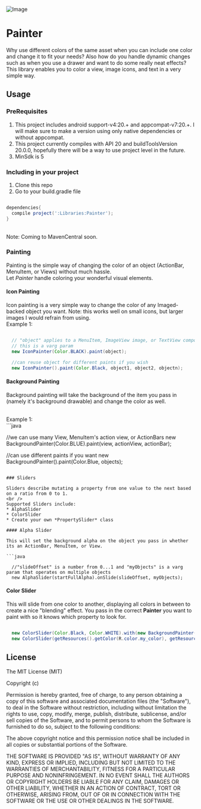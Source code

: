 ![Image](https://github.com/agrosner/Painter/blob/master/palette.jpg?raw=true)

Painter
=======

Why use different colors of the same asset when you can include one color and change it to fit your needs? Also how do you handle dynamic changes such as when you use a drawer and want to do some really neat effects? 
<br />
This library enables you to color a view, image icons, and text in a very simple way. 

## Usage

### PreRequisites

1. This project includes android support-v4:20.+ and appcompat-v7:20.+. I will make sure to make a version using only native dependencies or without appcompat. 
2. This project currently compiles with API 20 and buildToolsVersion 20.0.0, hopefully there will be a way to use project level in the future. 
3. MinSdk is 5

### Including in your project

1. Clone this repo
2. Go to your build.gradle file

```groovy

dependencies{
  compile project(':Libraries:Painter');
}

```
<br />
Note: Coming to MavenCentral soon.

### Painting 

Painting is the simple way of changing the color of an object (ActionBar, MenuItem, or Views) without much hassle. 
<br />
Let *Painter* handle coloring your wonderful visual elements.

#### Icon Painting

Icon painting is a very simple way to change the color of any Imaged-backed object you want. Note: this works well on small icons, but larger images I would refrain from using. 
<br />
Example 1:
<br />
```java

  // "object" applies to a MenuItem, ImageView image, or TextView compound drawable. 
  // this is a varg param
  new IconPainter(Color.BLACK).paint(object);

  //can reuse object for different paints if you wish
  new IconPainter().paint(Color.Black, object1, object2, objectn);
```

#### Background Painting

Background painting will take the background of the item you pass in (namely it's background drawable) and change the color as well.

<br />
Example 1:
<br />
```java

  //we can use many View, MenuItem's action view, or ActionBars
  new BackgroundPainter(Color.BLUE).paint(view, actionView, actionBar);
  
  //can use different paints if you want
  new BackgroundPainter().paint(Color.Blue, objects);

```

### Sliders

Sliders describe mutating a property from one value to the next based on a ratio from 0 to 1. 
<br />
Supported Sliders include:
* AlphaSlider
* ColorSlider
* Create your own *PropertySlider* class

#### Alpha Slider

This will set the background alpha on the object you pass in whether its an ActionBar, MenuItem, or View.

```java

  //"slideOffset" is a number from 0...1 and "myObjects" is a varg param that operates on multiple objects
  new AlphaSlider(startFullAlpha).onSlide(slideOffset, myObjects);

```

#### Color Slider

This will slide from one color to another, displaying all colors in between to create a nice "blending" effect. You pass in the correct **Painter** you want to paint with so it knows which property to look for.

```java

  new ColorSlider(Color.Black, Color.WHITE).with(new BackgroundPainter()).onSlide(slideOffset, object1, object2,objectn);
  new ColorSlider(getResources().getColor(R.color.my_color), getResources().getColor(R.color.my_color_2)).with(new IconPainter()).onSlide(slideOffset, icon1, icon2, icon3, iconn);

```

## License

The MIT License (MIT)

Copyright (c) <year> <copyright holders>

Permission is hereby granted, free of charge, to any person obtaining a copy
of this software and associated documentation files (the "Software"), to deal
in the Software without restriction, including without limitation the rights
to use, copy, modify, merge, publish, distribute, sublicense, and/or sell
copies of the Software, and to permit persons to whom the Software is
furnished to do so, subject to the following conditions:

The above copyright notice and this permission notice shall be included in
all copies or substantial portions of the Software.

THE SOFTWARE IS PROVIDED "AS IS", WITHOUT WARRANTY OF ANY KIND, EXPRESS OR
IMPLIED, INCLUDING BUT NOT LIMITED TO THE WARRANTIES OF MERCHANTABILITY,
FITNESS FOR A PARTICULAR PURPOSE AND NONINFRINGEMENT. IN NO EVENT SHALL THE
AUTHORS OR COPYRIGHT HOLDERS BE LIABLE FOR ANY CLAIM, DAMAGES OR OTHER
LIABILITY, WHETHER IN AN ACTION OF CONTRACT, TORT OR OTHERWISE, ARISING FROM,
OUT OF OR IN CONNECTION WITH THE SOFTWARE OR THE USE OR OTHER DEALINGS IN
THE SOFTWARE.

